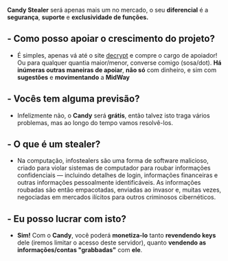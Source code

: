 **__Candy Stealer__** será apenas mais um no mercado, o seu **diferencial** é a **segurança**, **suporte** e **exclusividade de funções.**
## - Como posso apoiar o crescimento do projeto?
 - É simples, apenas vá até o site [decrypt](https://decrypt.mginex.com/products/0192c581-db8e-7f86-83fb-cb02189d60b1) e compre o cargo de apoiador! Ou para qualquer quantia maior/menor, converse comigo (sosa/dot). **Há inúmeras outras maneiras de apoiar**, **não só** com dinheiro, e sim com **sugestões** e **movimentando** a **__MidWay__**
## - Vocês tem alguma previsão?
 - Infelizmente não, o **__Candy__** será **grátis**, então talvez isto traga vários problemas, mas ao longo do tempo vamos resolvê-los.
## - O que é um stealer?
 - Na computação, infostealers são uma forma de software malicioso, criado para violar sistemas de computador para roubar informações confidenciais — incluindo detalhes de login, informações financeiras e outras informações pessoalmente identificáveis. As informações roubadas são então empacotadas, enviadas ao invasor e, muitas vezes, negociadas em mercados ilícitos para outros criminosos cibernéticos.
## - Eu posso lucrar com isto?
 - **Sim!** Com o **__Candy__**, você poderá **monetiza-lo** tanto **revendendo keys** dele (iremos limitar o acesso deste servidor), quanto **vendendo as informações/contas "grabbadas"** com **__ele__**.
